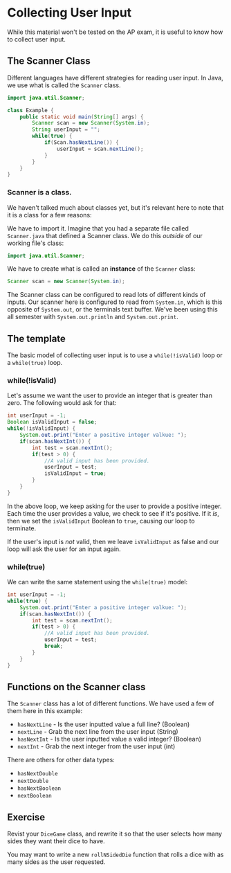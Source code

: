 # Collecting User Input
While this material won't be tested on the AP exam, it is useful to know how to collect user input. 

## The Scanner Class
Different languages have different strategies for reading user input. In Java, we use what is called the `Scanner` class.

```java
import java.util.Scanner;

class Example {
	public static void main(String[] args) {
		Scanner scan = new Scanner(System.in);
		String userInput = "";
		while(true) {
			if(Scan.hasNextLine()) {
				userInput = scan.nextLine();
			}
		}
	}
}
```

### Scanner is a class. 
We haven't talked much about classes yet, but it's relevant here to note that it is a class for a few reasons:

We have to import it. Imagine that you had a separate file called `Scanner.java` that defined a Scanner class. We do this *outside* of our working file's class:

```java
import java.util.Scanner;
```

We have to create what is called an **instance** of the `Scanner` class:

```java
Scanner scan = new Scanner(System.in);
```

The Scanner class can be configured to read lots of different kinds of inputs. Our scanner here is configured to read from `System.in`, which is this opposite of `System.out`, or the terminals text buffer. We've been using this all semester with `System.out.println` and `System.out.print`.

## The template
The basic model of collecting user input is to use a `while(!isValid)` loop or a `while(true)` loop.

### while(!isValid)
Let's assume we want the user to provide an integer that is greater than zero. The following would ask for that:

```java
int userInput = -1;
Boolean isValidInput = false;
while(!isValidInput) {
	System.out.print("Enter a positive integer valkue: ");
	if(scan.hasNextInt()) {
		int test = scan.nextInt();
		if(test > 0) {
			//A valid input has been provided.
			userInput = test;
			isValidInput = true;
		}
	}
}
```

In the above loop, we keep asking for the user to provide a positive integer. Each time the user provides a value, we check to see if it's positive. If it *is*, then we set the `isValidInput` Boolean to `true`, causing our loop to terminate.

If the user's input is *not* valid, then we leave `isValidInput` as false and our loop will ask the user for an input again.

### while(true)
We can write the same statement using the `while(true)` model:

```java
int userInput = -1;
while(true) {
	System.out.print("Enter a positive integer valkue: ");
	if(scan.hasNextInt()) {
		int test = scan.nextInt();
		if(test > 0) {
			//A valid input has been provided.
			userInput = test;
			break;
		}
	}
}
```

## Functions on the Scanner class
The `Scanner` class has a lot of different functions. We have used a few of them here in this example:

* `hasNextLine` - Is the user inputted value a full line? (Boolean)
* `nextLine` - Grab the next line from the user input (String)
* `hasNextInt` - Is the user inputted value a valid integer? (Boolean)
* `nextInt` - Grab the next integer from the user input (int)

There are others for other data types:

* `hasNextDouble`
* `nextDouble`
* `hasNextBoolean`
* `nextBoolean`

## Exercise
Revist your `DiceGame` class, and rewrite it so that the user selects how many sides they want their dice to have.

You may want to write a new `rollNSidedDie` function that rolls a dice with as many sides as the user requested.